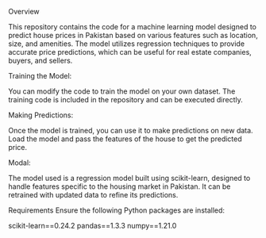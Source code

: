 Overview

This repository contains the code for a machine learning model designed to predict house prices in Pakistan based on various features such as location, size, and amenities. 
The model utilizes regression techniques to provide accurate price predictions, which can be useful for real estate companies, buyers, and sellers.

Training the Model:

You can modify the code to train the model on your own dataset. 
The training code is included in the repository and can be executed directly.

Making Predictions:

Once the model is trained, you can use it to make predictions on new data. 
Load the model and pass the features of the house to get the predicted price.

Modal:

The model used is a regression model built using scikit-learn, designed to handle features specific to the housing market in Pakistan. 
It can be retrained with updated data to refine its predictions.

Requirements
Ensure the following Python packages are installed:

scikit-learn==0.24.2
pandas==1.3.3
numpy==1.21.0

